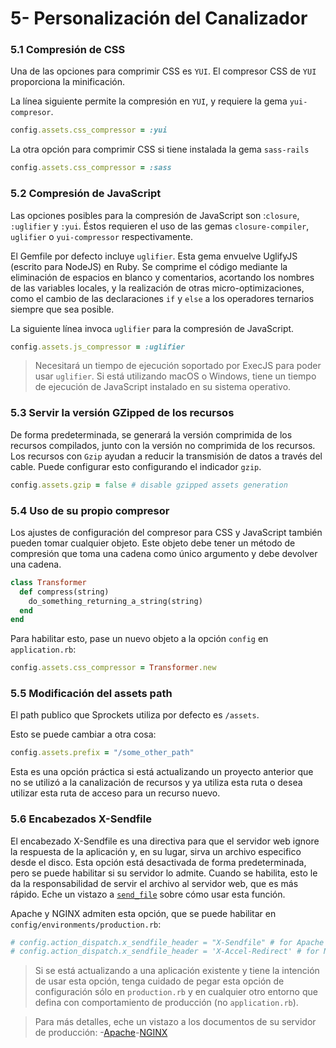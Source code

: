 # 5- Personalización del Canalizador

### 5.1 Compresión de CSS

Una de las opciones para comprimir CSS es `YUI`. El compresor CSS de `YUI` proporciona la minificación.

La línea siguiente permite la compresión en `YUI`, y requiere la gema `yui-compresor`.

```ruby
config.assets.css_compressor = :yui
```

La otra opción para comprimir CSS si tiene instalada la gema `sass-rails`

```ruby
config.assets.css_compressor = :sass
```

### 5.2 Compresión de JavaScript

Las opciones posibles para la compresión de JavaScript son :`closure`, `:uglifier` y `:yui`. Éstos requieren el uso de las gemas `closure-compiler`, `uglifier` o `yui-compressor`  respectivamente.

El Gemfile por defecto incluye `uglifier`. Esta gema envuelve UglifyJS \(escrito para NodeJS\) en Ruby. Se comprime el código mediante la eliminación de espacios en blanco y comentarios, acortando los nombres de las variables locales, y la realización de otras micro-optimizaciones, como el cambio de las declaraciones `if` y `else`  a los operadores ternarios siempre que sea posible.

La siguiente línea invoca `uglifier` para la compresión de JavaScript.

```ruby
config.assets.js_compressor = :uglifier
```

> Necesitará un tiempo de ejecución soportado por ExecJS para poder usar `uglifier`. Si está utilizando macOS o Windows, tiene un tiempo de ejecución de JavaScript instalado en su sistema operativo.

### 5.3 Servir la versión GZipped de los recursos

De forma predeterminada, se generará la versión comprimida de los recursos compilados, junto con la versión no comprimida de los recursos. Los recursos con `Gzip` ayudan a reducir la transmisión de datos a través del cable. Puede configurar esto configurando el indicador `gzip`.

```ruby
config.assets.gzip = false # disable gzipped assets generation
```

### 5.4 Uso de su propio compresor

Los ajustes de configuración del compresor para CSS y JavaScript también pueden tomar cualquier objeto. Este objeto debe tener un método de compresión que toma una cadena como único argumento y debe devolver una cadena.

```ruby
class Transformer
  def compress(string)
    do_something_returning_a_string(string)
  end
end
```

Para habilitar esto, pase un nuevo objeto a la opción `config` en `application.rb`:

```ruby
config.assets.css_compressor = Transformer.new
```

### 5.5 Modificación del assets path

El path publico que Sprockets utiliza por defecto es `/assets`.

Esto se puede cambiar a otra cosa:

```ruby
config.assets.prefix = "/some_other_path"
```

Esta es una opción práctica si está actualizando un proyecto anterior que no se utilizó a la canalización de recursos y ya utiliza esta ruta o desea utilizar esta ruta de acceso para un recurso nuevo.

### 5.6 Encabezados X-Sendfile

El encabezado X-Sendfile es una directiva para que  el servidor web ignore la respuesta de la aplicación y, en su lugar, sirva un archivo especifico desde el disco. Esta opción está desactivada de forma predeterminada, pero se puede habilitar si su servidor lo admite. Cuando se habilita, esto le da la responsabilidad de servir el archivo al servidor web, que es más rápido. Eche un vistazo a [`send_file`](http://api.rubyonrails.org/v5.1.2/classes/ActionController/DataStreaming.html#method-i-send_file) sobre cómo usar esta función.

Apache y NGINX admiten esta opción, que se puede habilitar en `config/environments/production.rb`:

```ruby
# config.action_dispatch.x_sendfile_header = "X-Sendfile" # for Apache
# config.action_dispatch.x_sendfile_header = 'X-Accel-Redirect' # for NGINX
```

> Si se está actualizando a una aplicación existente y tiene la intención de usar esta opción, tenga cuidado de pegar esta opción de configuración sólo en `production.rb` y en cualquier otro entorno que defina con comportamiento de producción \(no `application.rb`\).

> Para más detalles, eche un vistazo a los documentos de su servidor de producción:  -[Apache](https://tn123.org/mod_xsendfile/)-[NGINX](http://wiki.nginx.org/XSendfile)





